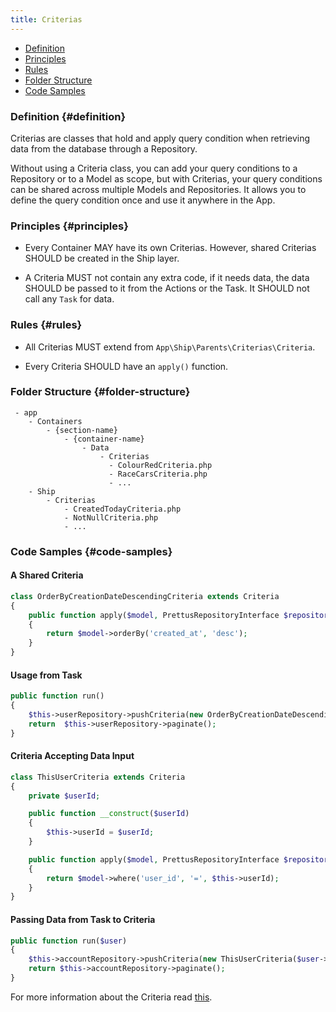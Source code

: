 ```yaml
---
title: Criterias
---
```


* [Definition](#definition)
* [Principles](#principles)
* [Rules](#rules)
* [Folder Structure](#folder-structure)
* [Code Samples](#code-samples)

### Definition {#definition}

Criterias are classes that hold and apply query condition when retrieving data from the database through a Repository.

Without using a Criteria class, you can add your query conditions to a Repository or to a Model as scope, but with Criterias, your query conditions can be shared across multiple Models and Repositories. It allows you to define the query condition once and use it anywhere in the App.

### Principles {#principles}

- Every Container MAY have its own Criterias. However, shared Criterias SHOULD be created in the Ship layer.

- A Criteria MUST not contain any extra code, if it needs data, the data SHOULD be passed to it from the Actions or the Task. It SHOULD not call any `Task` for data.

### Rules {#rules}

- All Criterias MUST extend from `App\Ship\Parents\Criterias\Criteria`.

- Every Criteria SHOULD have an `apply()` function.

### Folder Structure {#folder-structure}

```
 - app
    - Containers
        - {section-name}
            - {container-name}
                - Data
                    - Criterias
                      - ColourRedCriteria.php
                      - RaceCarsCriteria.php
                      - ...
    - Ship
        - Criterias
            - CreatedTodayCriteria.php
            - NotNullCriteria.php
            - ...
```

### Code Samples {#code-samples}

#### A Shared Criteria

```php
class OrderByCreationDateDescendingCriteria extends Criteria
{
    public function apply($model, PrettusRepositoryInterface $repository)
    {
        return $model->orderBy('created_at', 'desc');
    }
}
```

#### Usage from Task

```php
public function run()
{
    $this->userRepository->pushCriteria(new OrderByCreationDateDescendingCriteria());
    return  $this->userRepository->paginate();
}
```

#### Criteria Accepting Data Input

```php
class ThisUserCriteria extends Criteria
{
    private $userId;

    public function __construct($userId)
    {
        $this->userId = $userId;
    }

    public function apply($model, PrettusRepositoryInterface $repository)
    {
        return $model->where('user_id', '=', $this->userId);
    }
}
```

#### Passing Data from Task to Criteria

```php
public function run($user)
{
    $this->accountRepository->pushCriteria(new ThisUserCriteria($user->id));
    return $this->accountRepository->paginate();
}

```

For more information about the Criteria read [this](https://github.com/andersao/l5-repository#create-a-criteria).
